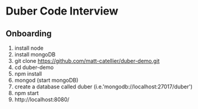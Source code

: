 # Duber Code Interview

## Onboarding

1. install node 
2. install mongoDB
3. git clone https://github.com/matt-catellier/duber-demo.git
4. cd duber-demo
5. npm install 
6. mongod (start mongoDB)
7. create a database called duber (i.e.'mongodb://localhost:27017/duber')
5. npm start
6. http://localhost:8080/